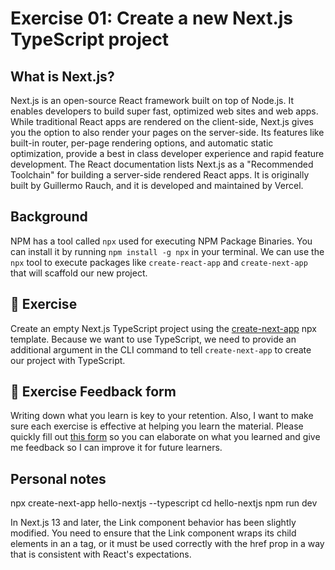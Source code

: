 # Exercise 01: Create a new Next.js TypeScript project

## What is Next.js?

Next.js is an open-source React framework built on top of Node.js. It enables developers to build super fast, optimized web sites and web apps. While traditional React apps are rendered on the client-side, Next.js gives you the option to also render your pages on the server-side. Its features like built-in router, per-page rendering options, and automatic static optimization, provide a best in class developer experience and rapid feature development. The React documentation lists Next.js as a "Recommended Toolchain" for building a server-side rendered React apps. It is originally built by Guillermo Rauch, and it is developed and maintained by Vercel.

## Background

NPM has a tool called `npx` used for executing NPM Package Binaries. You can install it by running `npm install -g npx` in your terminal. We can use the `npx` tool to execute packages like `create-react-app` and `create-next-app` that will scaffold our new project.

## 🚀 Exercise

Create an empty Next.js TypeScript project using the [create-next-app](https://www.npmjs.com/package/create-next-app) npx template. Because we want to use TypeScript, we need to provide an additional argument in the CLI command to tell `create-next-app` to create our project with TypeScript.

## 🍩 Exercise Feedback form

Writing down what you learn is key to your retention. Also, I want to make sure each exercise is effective at helping you learn the material. Please quickly fill out [this form](https://docs.google.com/forms/d/e/1FAIpQLSeKPJV5UInaNFlZawN7vZdNyPngyinrkp7eoQO0vzwGzh2EtQ/viewform?usp=pp_url&entry.651170566=Exercise+01+-+Create+a+new+Next.js+TypeScript+project) so you can elaborate on what you learned and give me feedback so I can improve it for future learners.

## Personal notes

npx create-next-app hello-nextjs --typescript
cd hello-nextjs
npm run dev

In Next.js 13 and later, the Link component behavior has been slightly modified. You need to ensure that the Link component wraps its child elements in an a tag, or it must be used correctly with the href prop in a way that is consistent with React's expectations.
